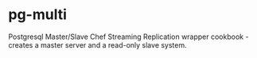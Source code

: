 pg-multi
========

Postgresql Master/Slave Chef Streaming Replication wrapper cookbook - creates a master server and a read-only slave system.


